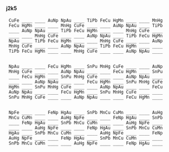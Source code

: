 #### j2k5

     CuFe ____ ____ AuNp NpAu ____ TiPb FeCu HgMn ____ ____ MnHg
     FeCu HgMn ____ ____ MnHg CuFe ____ ____ AuNp NpAu ____ TiPb
     ____ AuNp NpAu ____ TiPb FeCu HgMn ____ ____ MnHg CuFe ____
     ____ ____ MnHg CuFe ____ ____ AuNp NpAu ____ TiPb FeCu HgMn
     NpAu ____ TiPb FeCu HgMn ____ ____ MnHg CuFe ____ ____ AuNp
     MnHg CuFe ____ ____ AuNp NpAu ____ TiPb FeCu HgMn ____ ____
     TiPb FeCu HgMn ____ ____ MnHg CuFe ____ ____ AuNp NpAu ____


     NpAu ____ ____ FeCu HgMn ____ SnPu MnHg CuFe ____ ____ AuNp
     MnHg CuFe ____ ____ AuNp NpAu ____ ____ FeCu HgMn ____ SnPu
     ____ FeCu HgMn ____ SnPu MnHg CuFe ____ ____ AuNp NpAu ____
     ____ ____ AuNp NpAu ____ ____ FeCu HgMn ____ SnPu MnHg CuFe
     HgMn ____ SnPu MnHg CuFe ____ ____ AuNp NpAu ____ ____ FeCu
     AuNp NpAu ____ ____ FeCu HgMn ____ SnPu MnHg CuFe ____ ____
     SnPu MnHg CuFe ____ ____ AuNp NpAu ____ ____ FeCu HgMn ____


     NpFe ____ ____ FeNp HgAu ____ SnPb MnCu CuMn ____ ____ AuHg
     MnCu CuMn ____ ____ AuHg NpFe ____ ____ FeNp HgAu ____ SnPb
     ____ FeNp HgAu ____ SnPb MnCu CuMn ____ ____ AuHg NpFe ____
     ____ ____ AuHg NpFe ____ ____ FeNp HgAu ____ SnPb MnCu CuMn
     HgAu ____ SnPb MnCu CuMn ____ ____ AuHg NpFe ____ ____ FeNp
     AuHg NpFe ____ ____ FeNp HgAu ____ SnPb MnCu CuMn ____ ____
     SnPb MnCu CuMn ____ ____ AuHg NpFe ____ ____ FeNp HgAu ____

